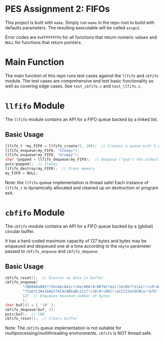 # PES Assignment 2: FIFOs

This project is built with `make`. Simply run `make` in the repo root to build with defaults parameters. The resulting executable will be called `assgn2`.

Error codes are `0xFFFFFFFFU` for all functions that return numeric values and `NULL` for functions that return pointers.

# Main Function

The main function of this repo runs test cases against the `llfifo` and `cbfifo` module. The test cases are comprehensive and test basic functionality as well as covering edge cases. See `test_cbfifo.c` and `test_llfifo.c`.

# `llfifo` Module

The `llfifo` module contains an API for a FIFO queue backed by a linked list. 

## Basic Usage
```c
llfifo_t *my_FIFO = llfifo_create(5, 100);  // Creates a queue with 5 preallocated nodes and max 100 nodes
llfifo_enqueue(my_FIFO, "Sleepy");
llfifo_enqueue(my_FIFO, "Grumpy");
char *popped = llfifo_dequeue(my_FIFO);  // Dequeue ("pop") the oldest item
puts(popped);  // Sleepy
llfifo_destroy(my_FIFO);  // Frees memory
my_FIFO = NULL;
```

Note: the `llfifo` queue implementation is thread safe! Each instance of `llfifo_t` is dynamically allocated and cleaned up on destruction or program exit.

# `cbfifo` Module

The `cbfifo` module contains an API for a FIFO queue backed by a (global) circular buffer.

It has a hard-coded maximum capacity of 127 bytes and bytes may be enqueued and dequeued one at a time according to the `nbyte` parameter passed to `cbfifo_enqueue` and `cbfifo_dequeue`. 

## Basic Usage
```c
cbfifo_reset();  // Ensures no data in buffer
cbfifo_enqueue(
        "CBB0A0aB#2??2bcAbcbA1c!c0a!#0A!A!B0?bC!b2c!1b10b??11a1!!!c0!aba?!?c"
        "?1ab?C2#a1A#a2?ACAC#BbaBc212?!c1B!#!cBAC!!aCCC22aC0CBCa!!A?b",  // String is length 127
        127  // Enqueues maximum number of bytes
        );
char buf[4] = { '\0' };
cbfifo_dequeue(buf, 3);
puts(buf);  // CBB
cbfifo_reset();  // Clears buffer 
```

Note: The `cbfifo` queue implementation is not suitable for multiprocessing/multithreading environments. `cbfifo` is NOT thread safe.


